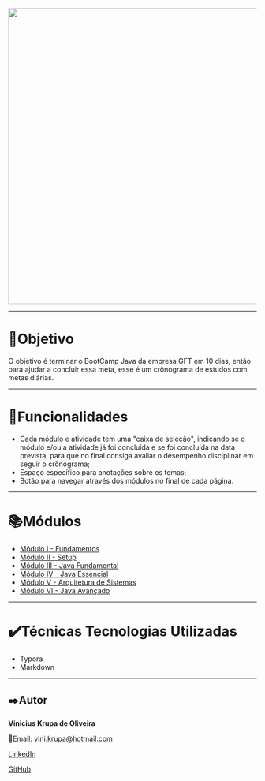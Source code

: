 <div align="center">
<img src="https://user-images.githubusercontent.com/104871562/166840784-f450d578-d37c-4857-b6f9-1599c5cd080e.PNG" width="600px" />
</div>


---

# :dart:Objetivo 

  O objetivo é terminar o BootCamp Java da empresa GFT em 10 dias, então para ajudar a concluir essa meta, esse é um crônograma de estudos
  com metas diárias.

---

  # :wrench:Funcionalidades
- Cada módulo e atividade tem uma "caixa de seleção", indicando se o módulo e/ou a atividade já foi concluída e se foi concluída na data prevista, para que no final consiga avaliar o desempenho disciplinar em seguir o crônograma;
- Espaço específico para anotações sobre os temas;
- Botão para navegar através dos módulos no final de cada página.

---

# :books:Módulos

- [Módulo I - Fundamentos](https://github.com/Vinicius-Krupa/Cr-nograma-de-Estudos-BootCamp-GFT-DIO/blob/master/Modulo%20I/Atividade-Modulo-I.md) 
- [Módulo II - Setup](https://github.com/Vinicius-Krupa/Cr-nograma-de-Estudos-BootCamp-GFT-DIO/blob/master/Modulo%20II/Atividades-Modulo-II.md) 
- [Módulo III - Java Fundamental](https://github.com/Vinicius-Krupa/Cr-nograma-de-Estudos-BootCamp-GFT-DIO/blob/master/Modulo%20III/Atividades-Modulo-III.md) 
- [Módulo IV - Java Essencial](https://github.com/Vinicius-Krupa/Cr-nograma-de-Estudos-BootCamp-GFT-DIO/blob/master/Modulo%20IV/Atividades-Modulo-IV.md) 
- [Módulo V - Arquitetura de Sistemas](https://github.com/Vinicius-Krupa/Cr-nograma-de-Estudos-BootCamp-GFT-DIO/blob/master/Modulo%20V/Atividades-Modulo-V.md) 
- [Módulo VI - Java Avançado](https://github.com/Vinicius-Krupa/Cr-nograma-de-Estudos-BootCamp-GFT-DIO/blob/master/Modulo%20VI/Atividades-Modulo-VI.md)

---

# ✔️Técnicas Tecnologias Utilizadas

- Typora
- Markdown

---

## :black_nib:Autor

**Vinicius Krupa de Oliveira**

:email:Email: vini.krupa@hotmail.com

[LinkedIn](https://www.linkedin.com/in/vinicius-krupa-de-oliveira/ "Vinicius Krupa de Oliveira")

[GitHub](https://github.com/Vinicius-Krupa "Vinicius Krupa de Oliveira")

